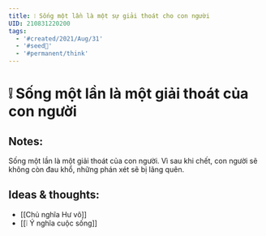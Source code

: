 ```yaml
---
title: ❕ Sống một lần là một sự giải thoát cho con người
UID: 210831220200
tags:
  - '#created/2021/Aug/31'
  - '#seed🥜'
  - '#permanent/think'
---
```

# ❕ Sống một lần là một giải thoát của con người

## Notes:
Sống một lần là một giải thoát của con người. Vì sau khi chết, con người sẽ không còn đau khổ, những phán xét sẽ bị lãng quên.

## Ideas & thoughts:
- [[Chủ nghĩa Hư vô]]
- [[❕ Ý nghĩa cuộc sống]]
